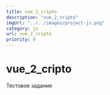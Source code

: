 ```yaml
---
title: vue_2_cripto
description: "vue_2_cripto"
imgUrl: "../../images/project-js.png"
category: js
url: vue_2_cripto
priority: 0
---
```


# vue_2_cripto

Тестовое задание